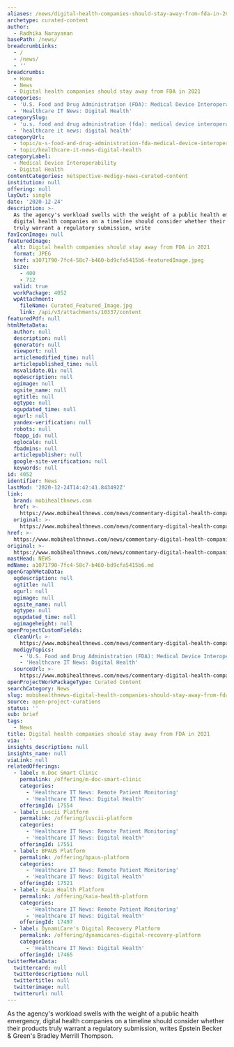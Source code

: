 ```yaml
---
aliases: /news/digital-health-companies-should-stay-away-from-fda-in-2021
archetype: curated-content
author:
  - Radhika Narayanan
basePath: /news/
breadcrumbLinks:
  - /
  - /news/
  - ''
breadcrumbs:
  - Home
  - News
  - Digital health companies should stay away from FDA in 2021
categories:
  - 'U.S. Food and Drug Administration (FDA): Medical Device Interoperability'
  - 'Healthcare IT News: Digital Health'
categorySlug:
  - 'u.s. food and drug administration (fda): medical device interoperability'
  - 'healthcare it news: digital health'
categoryUrl:
  - topic/u-s-food-and-drug-administration-fda-medical-device-interoperability
  - topic/healthcare-it-news-digital-health
categoryLabel:
  - Medical Device Interoperability
  - Digital Health
contentCategories: netspective-medigy-news-curated-content
institution: null
offering: null
layOut: single
date: '2020-12-24'
description: >-
  As the agency's workload swells with the weight of a public health emergency,
  digital health companies on a timeline should consider whether their products
  truly warrant a regulatory submission, write
favIconImage: null
featuredImage:
  alt: Digital health companies should stay away from FDA in 2021
  format: JPEG
  href: a1071790-7fc4-58c7-b460-bd9cfa5415b6-featuredImage.jpeg
  size:
    - 400
    - 712
  valid: true
  workPackage: 4052
  wpAttachment:
    fileName: Curated_Featured_Image.jpg
    link: /api/v3/attachments/10337/content
featuredPdf: null
htmlMetaData:
  author: null
  description: null
  generator: null
  viewport: null
  articlemodified_time: null
  articlepublished_time: null
  msvalidate.01: null
  ogdescription: null
  ogimage: null
  ogsite_name: null
  ogtitle: null
  ogtype: null
  ogupdated_time: null
  ogurl: null
  yandex-verification: null
  robots: null
  fbapp_id: null
  oglocale: null
  fbadmins: null
  articlepublisher: null
  google-site-verification: null
  keywords: null
id: 4052
identifier: News
lastMod: '2020-12-24T14:42:41.843492Z'
link:
  brand: mobihealthnews.com
  href: >-
    https://www.mobihealthnews.com/news/commentary-digital-health-companies-should-stay-away-fda-2021
  original: >-
    https://www.mobihealthnews.com/news/commentary-digital-health-companies-should-stay-away-fda-2021
href: >-
  https://www.mobihealthnews.com/news/commentary-digital-health-companies-should-stay-away-fda-2021
original: >-
  https://www.mobihealthnews.com/news/commentary-digital-health-companies-should-stay-away-fda-2021
mastHead: NEWS
mdName: a1071790-7fc4-58c7-b460-bd9cfa5415b6.md
openGraphMetaData:
  ogdescription: null
  ogtitle: null
  ogurl: null
  ogimage: null
  ogsite_name: null
  ogtype: null
  ogupdated_time: null
  ogimageheight: null
openProjectCustomFields:
  cleanUrl: >-
    https://www.mobihealthnews.com/news/commentary-digital-health-companies-should-stay-away-fda-2021
  medigyTopics:
    - 'U.S. Food and Drug Administration (FDA): Medical Device Interoperability'
    - 'Healthcare IT News: Digital Health'
  sourceUrl: >-
    https://www.mobihealthnews.com/news/commentary-digital-health-companies-should-stay-away-fda-2021
openProjectWorkPackageType: Curated Content
searchCategory: News
slug: mobihealthnews-digital-health-companies-should-stay-away-from-fda-in-2021
source: open-project-curations
status: ''
sub: brief
tags:
  - News
title: Digital health companies should stay away from FDA in 2021
via: ' '
insights_description: null
insights_name: null
viaLink: null
relatedOfferings:
  - label: m.Doc Smart Clinic
    permalink: /offering/m-doc-smart-clinic
    categories:
      - 'Healthcare IT News: Remote Patient Monitoring'
      - 'Healthcare IT News: Digital Health'
    offeringId: 17554
  - label: Luscii Platform
    permalink: /offering/luscii-platform
    categories:
      - 'Healthcare IT News: Remote Patient Monitoring'
      - 'Healthcare IT News: Digital Health'
    offeringId: 17551
  - label: BPAUS Platform
    permalink: /offering/bpaus-platform
    categories:
      - 'Healthcare IT News: Remote Patient Monitoring'
      - 'Healthcare IT News: Digital Health'
    offeringId: 17521
  - label: Kaia Health Platform
    permalink: /offering/kaia-health-platform
    categories:
      - 'Healthcare IT News: Remote Patient Monitoring'
      - 'Healthcare IT News: Digital Health'
    offeringId: 17497
  - label: DynamiCare's Digital Recovery Platform
    permalink: /offering/dynamicares-digital-recovery-platform
    categories:
      - 'Healthcare IT News: Digital Health'
    offeringId: 17465
twitterMetaData:
  twittercard: null
  twitterdescription: null
  twittertitle: null
  twitterimage: null
  twitterurl: null
---
```

<p>As the agency's workload swells with the weight of a public health emergency, digital health companies on a timeline should consider whether their products truly warrant a regulatory submission, writes Epstein Becker &amp; Green's Bradley Merrill Thompson.</p>